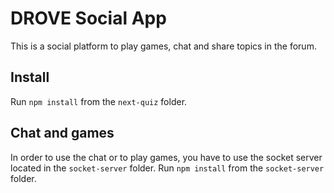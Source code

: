 # DROVE Social App

This is a social platform to play games, chat and share topics in the forum.

## Install

Run `npm install` from the `next-quiz` folder.

## Chat and games

In order to use the chat or to play games, you have to use the socket server located in the `socket-server` folder.
Run `npm install` from the `socket-server` folder.
